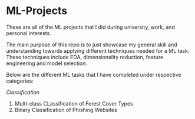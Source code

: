 # ML-Projects
These are all of the ML projects that I did during university, work, and personal interests. 

The main purpose of this repo is to just showcase my general skill and understanding towards applying different techniques needed for a ML task. These techniques include EDA, dimensionality reduction, feature engineering and model selection.

Below are the different ML tasks that I have completed under respective categories:

_Classification_
1. Multi-class CLassification of Forest Cover Types
2. Binary Classification of Phishing Websites
